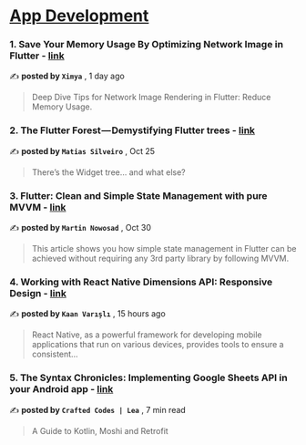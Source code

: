 
<h1><a href=https://medium.com/tag/mobile-app-development/recommended target="_blank" rel="noopener noreferrer">App Development</a></h1>
<h3>1. Save Your Memory Usage By Optimizing Network Image in Flutter - <a href=https://medium.com/@ximya/save-your-memory-usage-by-optimizing-network-image-in-flutter-cbc9f8af47cd?source=tag_recommended_feed---------0-84----------mobile_app_development----------5bb7b4ab_f927_4151_b5b5_324c63c5cbfd------- target="_blank" rel="noopener noreferrer">link</a></h3>

✍️ **posted by `Ximya`** <date> , 1 day ago</date>

<blockquote>Deep Dive Tips for Network Image Rendering in Flutter: Reduce Memory Usage.</blockquote>

<h3>2. The Flutter Forest — Demystifying Flutter trees - <a href=https://medium.com/globant/the-flutter-forest-demystifying-flutter-trees-a5ebb4db4efe?source=tag_recommended_feed---------1-107----------mobile_app_development----------5bb7b4ab_f927_4151_b5b5_324c63c5cbfd------- target="_blank" rel="noopener noreferrer">link</a></h3>

✍️ **posted by `Matias Silveiro`** <date> , Oct 25</date>

<blockquote>There’s the Widget tree… and what else?</blockquote>

<h3>3. Flutter: Clean and Simple State Management with pure MVVM - <a href=https://medium.com/itnext/mvvm-in-flutter-from-scratch-17757b6433eb?source=tag_recommended_feed---------2-85----------mobile_app_development----------5bb7b4ab_f927_4151_b5b5_324c63c5cbfd------- target="_blank" rel="noopener noreferrer">link</a></h3>

✍️ **posted by `Martin Nowosad`** <date> , Oct 30</date>

<blockquote>This article shows you how simple state management in Flutter can be achieved without requiring any 3rd party library by following MVVM.</blockquote>

<h3>4. Working with React Native Dimensions API: Responsive Design - <a href=https://medium.com/@kaannvarsl/working-with-react-native-dimensions-api-responsive-design-5c44a02e8b3c?source=tag_recommended_feed---------3-84----------mobile_app_development----------5bb7b4ab_f927_4151_b5b5_324c63c5cbfd------- target="_blank" rel="noopener noreferrer">link</a></h3>

✍️ **posted by `Kaan Varışlı`** <date> , 15 hours ago</date>

<blockquote>React Native, as a powerful framework for developing mobile applications that run on various devices, provides tools to ensure a consistent…</blockquote>

<h3>5. The Syntax Chronicles: Implementing Google Sheets API in your Android app - <a href=https://medium.com/mobile-app-circular/the-syntax-chronicles-implementing-google-sheets-api-in-your-android-app-8d1bf9fa061a?source=tag_recommended_feed---------4-107----------mobile_app_development----------5bb7b4ab_f927_4151_b5b5_324c63c5cbfd------- target="_blank" rel="noopener noreferrer">link</a></h3>

✍️ **posted by `Crafted Codes | Lea`** <date> , 7 min read</date>

<blockquote>A Guide to Kotlin, Moshi and Retrofit</blockquote>

